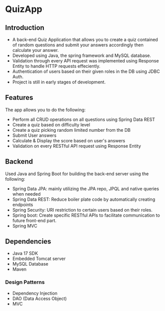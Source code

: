 # QuizApp
## Introduction
- A back-end Quiz Application that allows you to create a quiz contained of random questions and submit your answers accordingly then calculate your answer.
- Developed using Java, the spring framework and MySQL database.
- Validation through every API request was implemented using Response Entity to handle HTTP requests effeciently.
- Authentication of users based on their given roles in the DB using JDBC Auth.
- Project is still in early stages of development.

## Features
The app allows you to do the following:
- Perform all CRUD operations on all questions using Spring Data REST
- Create a quiz based on difficulty level
- Create a quiz picking random limited number from the DB
- Submit User answers
- Calculate & Display the score based on user's answers
- Validation on every RESTful API request using Response Entity

## Backend
Used Java and Spring Boot for building the back-end server using the following:
- Spring Data JPA: mainly utilizing the JPA repo, JPQL and native queries when needed
- Spring Data REST: Reduce boiler plate code by automatically creating endpoints
- Spring Security: URI restriction to certain users based on their roles.
- Spring boot: Create specific RESTful APIs to facilitate communication to future front-end part.
- Spring MVC

## Dependencies
- Java 17 SDK
- Embedded Tomcat server
- MySQL Database
- Maven

### Design Patterns
- Dependency Injection
- DAO (Data Access Object)
- MVC



